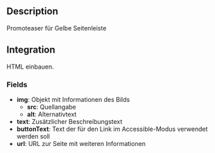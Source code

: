 ## Description

Promoteaser für Gelbe Seitenleiste

## Integration

HTML einbauen.

### Fields

* **img**: Objekt mit Informationen des Bilds
	* **src**: Quellangabe
	* **alt**: Alternativtext
* **text**: Zusätzlicher Beschreibungstext
* **buttonText**: Text der für den Link im Accessible-Modus verwendet werden soll
* **url**: URL zur Seite mit weiteren Informationen
